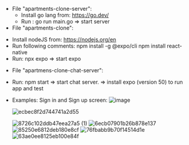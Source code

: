 - File "apartments-clone-server":
  + Install go lang from: https://go.dev/
  + Run : go run main.go => start server
-   File "apartments-clone":
  + Install nodeJS from: https://nodejs.org/en
  + Run following comments:
      npm install -g @expo/cli
      npm install react-native
  + Run: npx expo => start expo
-   File "apartmens-clone-chat-server":
  + Run: npm start => start chat server.
=> install expo (version 50) to run app and test

- Examples:
  Sign in and Sign up screen:
  ![image](https://github.com/user-attachments/assets/1d7bbd36-aab7-4c9e-b673-00fe88f18042)

  ![ecbec8f2d744741a2d55](https://github.com/user-attachments/assets/ea2ad8ad-4bbe-4380-acb1-2d736e3e824e)
  
  ![8726c102ddb47eea27a5 (1)](https://github.com/user-attachments/assets/6fd47eb4-8bb9-4da8-bfa0-1dcd4e78ab60)
  ![6ecb07901b26b878e137](https://github.com/user-attachments/assets/539e84eb-f1ce-4d1c-a1d1-0b6345dc0a72)
  ![85250e6812deb180e8cf](https://github.com/user-attachments/assets/fbb14f79-46d5-4f7c-8181-cbf3cfca4cb2)
  ![76fbabb9b70f14514d1e](https://github.com/user-attachments/assets/ca15db02-17fa-44e8-9456-f365e050c816)
  ![63ae0ee8125eb100e84f](https://github.com/user-attachments/assets/8ebd35d4-1f2b-4bac-b8b6-671da9362a03)





